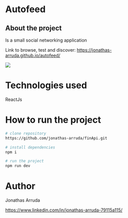 # Autofeed

## About the project
Is a small social networking application

Link to browse, test and discover:
https://jonathas-arruda.github.io/autofeed/

<img src="https://raw.githubusercontent.com/gist/jonathas-arruda/2cc132cf62356b6012377654be2cf9fb/raw/640ca06a843c2dc5c1e6812cba1d64f012bf2592/desktop.svg"/>

# Technologies used
ReactJs

# How to run the project

```bash
# clone repository
https://github.com/jonathas-arruda/finApi.git

# install dependencies
npm i

# run the project
npm run dev
```
# Author

Jonathas Arruda

https://www.linkedin.com/in/jonathas-arruda-79115a115/

